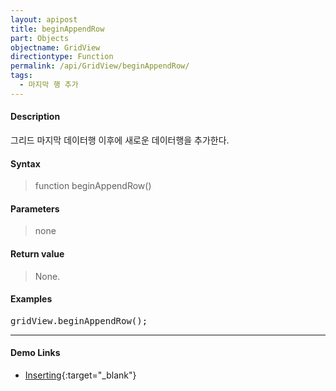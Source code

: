 ```yaml
---
layout: apipost
title: beginAppendRow
part: Objects
objectname: GridView
directiontype: Function
permalink: /api/GridView/beginAppendRow/
tags: 
  - 마지막 행 추가
---
```



#### Description

 그리드 마지막 데이터행 이후에 새로운 데이터행을 추가한다.

#### Syntax

> function beginAppendRow()

#### Parameters

> none

#### Return value

> None.

#### Examples 

<pre class="prettyprint">
gridView.beginAppendRow();
</pre>

---

#### Demo Links

* [Inserting](http://demo.realgrid.com/Demo/Inserting){:target="_blank"}    

